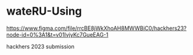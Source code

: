 # wateRU-Using

https://www.figma.com/file/rrcBE8jWkXhoAH8MWWBiC0/hackhers23?node-id=0%3A1&t=v01IvjyKc7GueEAG-1 

hackhers 2023 submission
